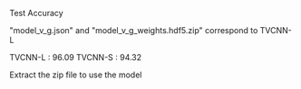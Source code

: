 Test Accuracy 

"model_v_g.json" and "model_v_g_weights.hdf5.zip" correspond to TVCNN-L

TVCNN-L :  96.09
TVCNN-S :  94.32

Extract the zip file to use the model
